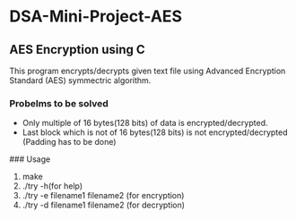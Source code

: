 # DSA-Mini-Project-AES
## AES Encryption using C
  This program encrypts/decrypts given text file using Advanced Encryption Standard
  (AES) symmectric algorithm.
  
 ### Probelms to be solved
  <ul>
    <li>Only multiple of 16 bytes(128 bits) of data is encrypted/decrypted.</li>
    <li>Last block which is not of 16 bytes(128 bits) is not encrypted/decrypted
    (Padding has to be done)</li>
   </ul>
 ### Usage
  <ol>
    <li>make</li>
     <li>./try -h(for help)</li>
     <li>./try -e filename1 filename2 (for encryption)</li>
     <li>./try -d filename1 filename2 (for decryption)</li>
    </ol>
   
  
